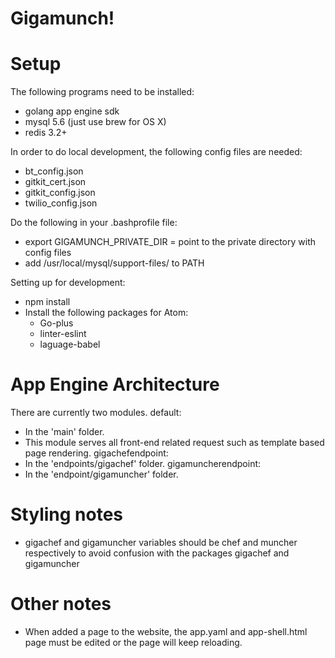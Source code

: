 # Gigamunch!

# Setup
The following programs need to be installed:
  - golang app engine sdk
  - mysql 5.6 (just use brew for OS X)
  - redis 3.2+

In order to do local development, the following config files are needed:
  - bt_config.json
  - gitkit_cert.json
  - gitkit_config.json
  - twilio_config.json

Do the following in your .bashprofile file:
  - export GIGAMUNCH_PRIVATE_DIR = point to the private directory with config files
  - add /usr/local/mysql/support-files/ to PATH

Setting up for development:
  - npm install
  - Install the following packages for Atom:
    - Go-plus
    - linter-eslint
    - laguage-babel

# App Engine Architecture
There are currently two modules.
default:
  - In the 'main' folder.
  - This module serves all front-end related request such as template based page rendering.
gigachefendpoint:
  - In the 'endpoints/gigachef' folder.
gigamuncherendpoint:
  - In the 'endpoint/gigamuncher' folder.

# Styling notes
  - gigachef and gigamuncher variables should be chef and muncher respectively to avoid
    confusion with the packages gigachef and gigamuncher

# Other notes
  - When added a page to the website, the app.yaml and app-shell.html page must be edited or the page will keep reloading.
